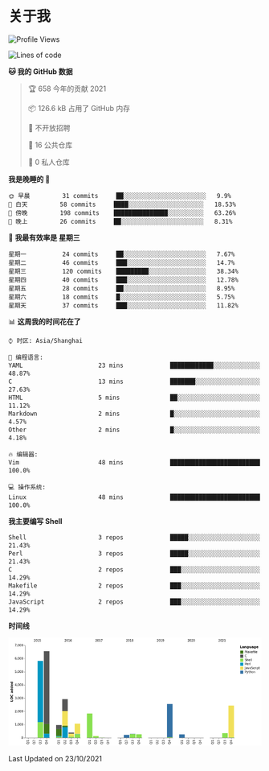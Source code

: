 # 关于我

<!--START_SECTION:waka-->
![Profile Views](http://img.shields.io/badge/%E4%B8%AA%E4%BA%BA%E5%B0%81%E9%9D%A2%E8%A7%82%E7%9C%8B%E6%AC%A1%E6%95%B0-1-blue)

![Lines of code](https://img.shields.io/badge/%E4%BB%8E%E3%80%8C%E4%BD%A0%E5%A5%BD%E4%B8%96%E7%95%8C%E3%80%8D%E6%88%91%E5%B7%B2%E7%BB%8F%E5%86%99%E4%BA%86-26081%20%E8%A1%8C%E4%BB%A3%E7%A0%81-blue)

**🐱 我的 GitHub 数据** 

> 🏆 658 今年的贡献 2021
 > 
> 📦 126.6 kB 占用了 GitHub 内存 
 > 
> 🚫 不开放招聘
 > 
> 📜 16 公共仓库 
 > 
> 🔑 0 私人仓库  
 > 
**我是晚睡的 🦉** 

```text
🌞 早晨         31 commits     ██░░░░░░░░░░░░░░░░░░░░░░░   9.9% 
🌆 白天         58 commits     ████░░░░░░░░░░░░░░░░░░░░░   18.53% 
🌃 傍晚         198 commits    ███████████████░░░░░░░░░░   63.26% 
🌙 晚上         26 commits     ██░░░░░░░░░░░░░░░░░░░░░░░   8.31%

```
📅 **我最有效率是 星期三** 

```text
星期一          24 commits     ██░░░░░░░░░░░░░░░░░░░░░░░   7.67% 
星期二          46 commits     ███░░░░░░░░░░░░░░░░░░░░░░   14.7% 
星期三          120 commits    █████████░░░░░░░░░░░░░░░░   38.34% 
星期四          40 commits     ███░░░░░░░░░░░░░░░░░░░░░░   12.78% 
星期五          28 commits     ██░░░░░░░░░░░░░░░░░░░░░░░   8.95% 
星期六          18 commits     █░░░░░░░░░░░░░░░░░░░░░░░░   5.75% 
星期天          37 commits     ███░░░░░░░░░░░░░░░░░░░░░░   11.82%

```


📊 **这周我的时间花在了** 

```text
⌚︎ 时区: Asia/Shanghai

💬 编程语言: 
YAML                     23 mins             ████████████░░░░░░░░░░░░░   48.87% 
C                        13 mins             ███████░░░░░░░░░░░░░░░░░░   27.63% 
HTML                     5 mins              ██░░░░░░░░░░░░░░░░░░░░░░░   11.12% 
Markdown                 2 mins              █░░░░░░░░░░░░░░░░░░░░░░░░   4.57% 
Other                    2 mins              █░░░░░░░░░░░░░░░░░░░░░░░░   4.18%

🔥 编辑器: 
Vim                      48 mins             █████████████████████████   100.0%

💻 操作系统: 
Linux                    48 mins             █████████████████████████   100.0%

```

**我主要编写 Shell** 

```text
Shell                    3 repos             █████░░░░░░░░░░░░░░░░░░░░   21.43% 
Perl                     3 repos             █████░░░░░░░░░░░░░░░░░░░░   21.43% 
C                        2 repos             ███░░░░░░░░░░░░░░░░░░░░░░   14.29% 
Makefile                 2 repos             ███░░░░░░░░░░░░░░░░░░░░░░   14.29% 
JavaScript               2 repos             ███░░░░░░░░░░░░░░░░░░░░░░   14.29%

```


**时间线**

![Chart not found](https://raw.githubusercontent.com/Arondight/Arondight/master/charts/bar_graph.png) 


 Last Updated on 23/10/2021
<!--END_SECTION:waka-->
